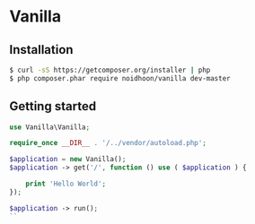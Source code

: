 # Vanilla

## Installation
```bash
$ curl -sS https://getcomposer.org/installer | php
$ php composer.phar require noidhoon/vanilla dev-master
```

## Getting started
```php
use Vanilla\Vanilla;

require_once __DIR__ . '/../vendor/autoload.php';

$application = new Vanilla();
$application -> get('/', function () use ( $application ) {

    print 'Hello World';
});

$application -> run();
``
